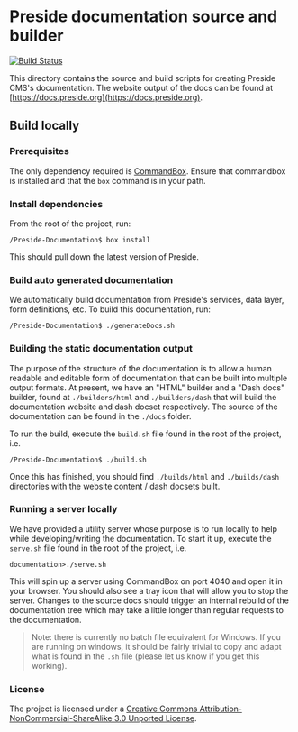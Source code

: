 # Preside documentation source and builder

[![Build Status](https://travis-ci.org/pixl8/Preside-Documentation.svg?branch=master)](https://travis-ci.org/pixl8/Preside-Documentation)

This directory contains the source and build scripts for creating Preside CMS's documentation. The website output of the docs can be found at [https://docs.preside.org](https://docs.preside.org).

## Build locally

### Prerequisites

The only dependency required is [CommandBox](https://www.ortussolutions.com/products/commandbox). Ensure that commandbox is installed and that the `box` command is in your path.

### Install dependencies

From the root of the project, run:

	/Preside-Documentation$ box install

This should pull down the latest version of Preside.

### Build auto generated documentation

We automatically build documentation from Preside's services, data layer, form definitions, etc. To build this documentation, run:

	/Preside-Documentation$ ./generateDocs.sh

### Building the static documentation output

The purpose of the structure of the documentation is to allow a human readable and editable form of documentation that can be built into multiple output formats. At present, we have an "HTML" builder and a "Dash docs" builder, found at `./builders/html` and `./builders/dash` that will build the documentation website and dash docset respectively. The source of the documentation can be found in the `./docs` folder.

To run the build, execute the `build.sh` file found in the root of the project, i.e.

	/Preside-Documentation$ ./build.sh

Once this has finished, you should find `./builds/html` and `./builds/dash` directories with the website content / dash docsets built.

### Running a server locally

We have provided a utility server whose purpose is to run locally to help while developing/writing the documentation. To start it up, execute the `serve.sh` file found in the root of the project, i.e.

    documentation>./serve.sh

This will spin up a server using CommandBox on port 4040 and open it in your browser. You should also see a tray icon that will allow you to stop the server. Changes to the source docs should trigger an internal rebuild of the documentation tree which may take a little longer than regular requests to the documentation.

> Note: there is currently no batch file equivalent for Windows. If you are running on windows, it should be fairly trivial to copy and adapt what is found in the `.sh` file (please let us know if you get this working).

### License

The project is licensed under a [Creative Commons Attribution-NonCommercial-ShareAlike 3.0 Unported License](http://creativecommons.org/licenses/by-nc-sa/3.0/).
